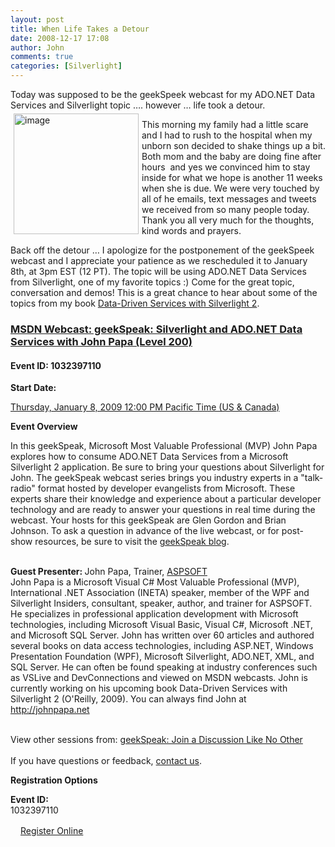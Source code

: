```yaml
---
layout: post
title: When Life Takes a Detour
date: 2008-12-17 17:08
author: John
comments: true
categories: [Silverlight]
---
```

<p>Today was supposed to be the geekSpeek webcast for my ADO.NET Data Services and Silverlight topic …. however … life took a detour. <img title="image" style="border-right: 0px; border-top: 0px; display: inline; margin: 5px; border-left: 0px; border-bottom: 0px" height="193" alt="image" src="/wp-content/uploads/files/media/image/WindowsLiveWriter/WhenLifeTakesaDetour_F0E4/image_6.png" width="200" align="left" border="0" /> </p>  <p>This morning my family had a little scare and I had to rush to the hospital when my unborn son decided to shake things up a bit. Both mom and the baby are doing fine after hours&#160; and yes we convinced him to stay inside for what we hope is another 11 weeks when she is due. We were very touched by all of he emails, text messages and tweets we received from so many people today. Thank you all very much for the thoughts, kind words and prayers.</p>  <p>Back off the detour … I apologize for the postponement of the geekSpeek webcast and I appreciate your patience as we rescheduled it to January 8th, at 3pm EST (12 PT). The topic will be using ADO.NET Data Services from Silverlight, one of my favorite topics :) Come for the great topic, conversation and demos! This is a great chance to hear about some of the topics from my book <a href="http://www.amazon.com/exec/obidos/ASIN/0596523092/johnpanet-20">Data-Driven Services with Silverlight 2</a>.</p>  <p><strong></strong></p>  <h3><a href="http://msevents.microsoft.com/CUI/WebCastEventDetails.aspx?EventID=1032397110&amp;EventCategory=4&amp;culture=en-US&amp;CountryCode=US">MSDN Webcast: geekSpeak: Silverlight and ADO.NET Data Services with John Papa (Level 200)</a> </h3>  <h4>Event ID: 1032397110</h4>  <p><strong>Start Date:</strong></p>  <p><a href="http://msevents.microsoft.com/CUI/WebCastEventDetails.aspx?EventID=1032397110&amp;EventCategory=4&amp;culture=en-US&amp;CountryCode=US">Thursday, January 8, 2009 12:00 PM Pacific Time (US &amp; Canada)</a></p>  <p><b>Event Overview</b></p>  <p>In this geekSpeak, Microsoft Most Valuable Professional (MVP) John Papa explores how to consume ADO.NET Data Services from a Microsoft Silverlight 2 application. Be sure to bring your questions about Silverlight for John. The geekSpeak webcast series brings you industry experts in a &quot;talk-radio&quot; format hosted by developer evangelists from Microsoft. These experts share their knowledge and experience about a particular developer technology and are ready to answer your questions in real time during the webcast. Your hosts for this geekSpeak are Glen Gordon and Brian Johnson. To ask a question in advance of the live webcast, or for post-show resources, be sure to visit the <a href="http://blogs.msdn.com/geekspeak/">geekSpeak blog</a>.</p>  <p>   <br /><b>Guest Presenter: </b>John Papa, Trainer, <a href="http://www.aspsoft.com">ASPSOFT</a>     <br />John Papa is a Microsoft Visual C# Most Valuable Professional (MVP), International .NET Association (INETA) speaker, member of the WPF and Silverlight Insiders, consultant, speaker, author, and trainer for ASPSOFT. He specializes in professional application development with Microsoft technologies, including Microsoft Visual Basic, Visual C#, Microsoft .NET, and Microsoft SQL Server. John has written over 60 articles and authored several books on data access technologies, including ASP.NET, Windows Presentation Foundation (WPF), Microsoft Silverlight, ADO.NET, XML, and SQL Server. He can often be found speaking at industry conferences such as VSLive and DevConnections and viewed on MSDN webcasts. John is currently working on his upcoming book Data-Driven Services with Silverlight 2 (O'Reilly, 2009). You can always find John at <a href="http://johnpapa.net">http://johnpapa.net</a></p>  <p>   <br />View other sessions from: <a href="http://www.microsoft.com/events/series/geekSpeak.aspx">geekSpeak: Join a Discussion Like No Other      <br /></a>    <br />If you have questions or feedback, <a href="http://go.microsoft.com/fwlink/?linkid=41781">contact us</a>.</p>  <p><b>Registration Options</b></p>  <p><b>Event ID: </b>    <br />1032397110</p>  <p><img height="16" src="http://msevents.microsoft.com/CUI/resources/images/edit.gif" width="16" border="0" /><a href="http://msevents.microsoft.com/CUI/Register.aspx?culture=en-US&amp;EventID=1032397110&amp;CountryCode=US">Register Online</a></p>  <p><a href="http://msevents.microsoft.com/CUI/Register.aspx?culture=en-US&amp;EventID=1032397110&amp;CountryCode=US"></a></p>

